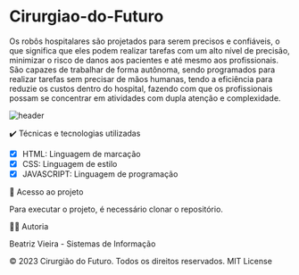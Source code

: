 # Cirurgiao-do-Futuro

<p> Os robôs hospitalares são projetados para serem precisos e confiáveis, o que significa que eles podem realizar tarefas com um alto nível de precisão, minimizar o risco de danos aos pacientes e até mesmo aos profissionais. São capazes de trabalhar de forma autônoma, sendo programados para realizar tarefas sem precisar de mãos humanas, tendo a eficiência para reduzie os custos dentro do hospital, fazendo com que os profissionais possam se concentrar em atividades com dupla atenção e complexidade. </p>

![header](https://github.com/trizalves/Cirurgiao-do-Futuro/assets/89753145/96929f14-744c-4b72-a979-da1b48eca828)

✔️ Técnicas e tecnologias utilizadas

- [x] HTML: Linguagem de marcação
- [x] CSS: Linguagem de estilo
- [x] JAVASCRIPT: Linguagem de programação

📁 Acesso ao projeto
<p> Para executar o projeto, é necessário clonar o repositório. </p>

👩‍💻 Autoria 
<p> Beatriz Vieira - Sistemas de Informação </p>

© 2023 Cirurgião do Futuro. Todos os direitos reservados.
MIT License
